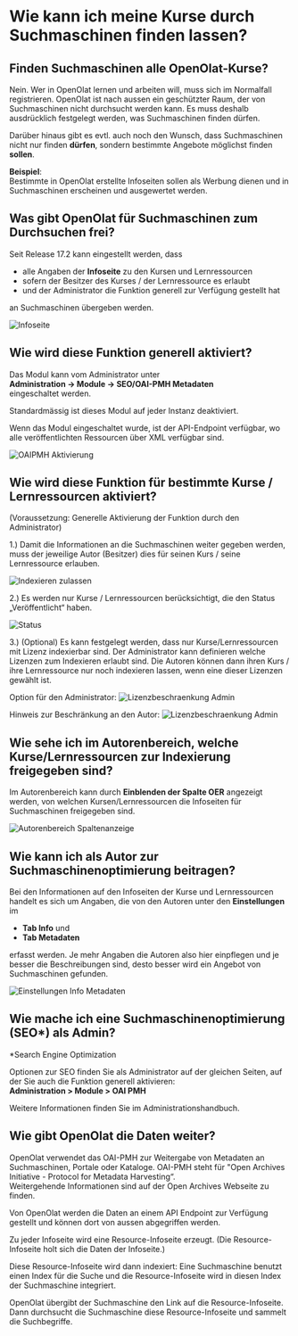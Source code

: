 # Wie kann ich meine Kurse durch Suchmaschinen finden lassen?

## Finden Suchmaschinen alle OpenOlat-Kurse?

Nein. Wer in OpenOlat lernen und arbeiten will, muss sich im Normalfall registrieren. OpenOlat ist nach aussen ein geschützter Raum, der von Suchmaschinen nicht durchsucht werden kann. Es muss deshalb ausdrücklich festgelegt werden, was Suchmaschinen finden dürfen.

Darüber hinaus gibt es evtl. auch noch den Wunsch, dass Suchmaschinen nicht nur finden <b>dürfen</b>, sondern bestimmte Angebote möglichst finden <b>sollen</b>. 

<b>Beispiel</b>: <br>Bestimmte in OpenOlat erstellte Infoseiten sollen als Werbung dienen und in Suchmaschinen erscheinen und ausgewertet werden.


## Was gibt OpenOlat für Suchmaschinen zum Durchsuchen frei?

Seit Release 17.2 kann eingestellt werden, dass

* alle Angaben der <b>Infoseite</b> zu den Kursen und Lernressourcen
* sofern der Besitzer des Kurses / der Lernressource es erlaubt
* und der Administrator die Funktion generell zur Verfügung gestellt hat 

an Suchmaschinen übergeben werden.

![Infoseite](assets/Infoseite1.png)


## Wie wird diese Funktion generell aktiviert?

Das Modul kann vom Administrator unter 
<br> <b>Administration -> Module -> SEO/OAI-PMH Metadaten</b><br>
eingeschaltet werden. 

Standardmässig ist dieses Modul auf jeder Instanz deaktiviert.

Wenn das Modul eingeschaltet wurde, ist der API-Endpoint verfügbar, wo alle veröffentlichten Ressourcen über XML verfügbar sind.

![OAIPMH Aktivierung](assets/OAIPMH_Aktivierung.png)


## Wie wird diese Funktion für bestimmte Kurse / Lernressourcen aktiviert?

(Voraussetzung: Generelle Aktivierung der Funktion durch den Administrator)

1.) Damit die Informationen an die Suchmaschinen weiter gegeben werden, muss der jeweilige Autor (Besitzer) dies für seinen Kurs / seine Lernressource erlauben.

![Indexieren zulassen](assets/Indexieren_zulassen.png)

2.) Es werden nur Kurse / Lernressourcen berücksichtigt, die den Status „Veröffentlicht“ haben.

![Status](assets/Status.png)

3.) (Optional) Es kann festgelegt werden, dass nur Kurse/Lernressourcen mit Lizenz indexierbar sind. Der Administrator kann definieren welche Lizenzen zum Indexieren erlaubt sind. Die Autoren können dann ihren Kurs / ihre Lernressource nur noch indexieren lassen, wenn eine dieser Lizenzen gewählt ist.

Option für den Administrator:
![Lizenzbeschraenkung Admin](assets/Lizenzbeschraenkung_Admin2.png)

Hinweis zur Beschränkung an den Autor:
![Lizenzbeschraenkung Admin](assets/Lizenzbeschraenkung_Autor.png)


## Wie sehe ich im Autorenbereich, welche Kurse/Lernressourcen zur Indexierung freigegeben sind?

Im Autorenbereich kann durch <b>Einblenden der Spalte OER</b> angezeigt werden, von welchen Kursen/Lernressourcen die Infoseiten für Suchmaschinen freigegeben sind.

![Autorenbereich Spaltenanzeige](assets/Autorenbereich_Spaltenanzeige.png)


## Wie kann ich als Autor zur Suchmaschinenoptimierung beitragen?

Bei den Informationen auf den Infoseiten der Kurse und Lernressourcen handelt es sich um Angaben, die von den Autoren unter den <b>Einstellungen</b> im 

* <b>Tab Info</b> und 
* <b>Tab Metadaten</b> <br>

erfasst werden. Je mehr Angaben die Autoren also hier einpflegen und je besser die Beschreibungen sind, desto besser wird ein Angebot von Suchmaschinen gefunden.

![Einstellungen Info Metadaten](assets/Einstellungen_Info_Metadaten.png)


## Wie mache ich eine Suchmaschinenoptimierung (SEO*) als Admin?
*Search Engine Optimization

Optionen zur SEO finden Sie als Administrator auf der gleichen Seiten, auf der Sie auch die Funktion generell aktivieren:
<br> <b>Administration > Module > OAI PMH</b><br>

Weitere Informationen finden Sie im Administrationshandbuch.


## Wie gibt OpenOlat die Daten weiter?

OpenOlat verwendet das OAI-PMH zur Weitergabe von Metadaten an Suchmaschinen, Portale oder Kataloge. OAI-PMH steht für "Open Archives Initiative - Protocol for Metadata Harvesting“.<br> Weitergehende Informationen sind auf der Open Archives Webseite zu finden.

Von OpenOlat werden die Daten an einem API Endpoint zur Verfügung gestellt und können dort von aussen abgegriffen werden.

Zu jeder Infoseite wird eine Resource-Infoseite erzeugt. (Die Resource-Infoseite holt sich die Daten der Infoseite.)

Diese Resource-Infoseite wird dann indexiert: Eine Suchmaschine benutzt einen Index für die Suche und die Resource-Infoseite wird in diesen Index der Suchmaschine integriert.

OpenOlat übergibt der Suchmaschine den Link auf die Resource-Infoseite. Dann durchsucht die Suchmaschine diese Resource-Infoseite und sammelt die Suchbegriffe.